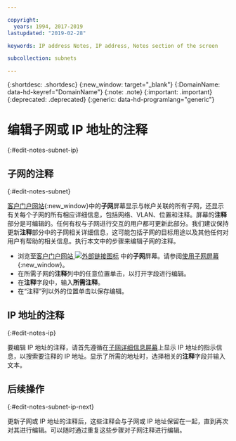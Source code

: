 ```yaml
---

copyright:
  years: 1994, 2017-2019
lastupdated: "2019-02-28"

keywords: IP address Notes, IP address, Notes section of the screen

subcollection: subnets

---
```


{:shortdesc: .shortdesc}
{:new_window: target="_blank"}
{:DomainName: data-hd-keyref="DomainName"}
{:note: .note}
{:important: .important}
{:deprecated: .deprecated}
{:generic: data-hd-programlang="generic"}

# 编辑子网或 IP 地址的注释
{:#edit-notes-subnet-ip}

## 子网的注释
{:#edit-notes-subnet}

[客户门户网站](https://{DomainName}/){:new_window}中的**子网**屏幕显示与帐户关联的所有子网，还显示有关每个子网的所有相应详细信息，包括网络、VLAN、位置和注释。屏幕的**注释**部分是可编辑的。任何有权与子网进行交互的用户都可更新此部分。我们建议保持更新**注释**部分中的子网相关详细信息，这可能包括子网的目标用途以及其他任何对用户有帮助的相关信息。执行本文中的步骤来编辑子网的注释。

* 浏览至[客户门户网站 ![外部链接图标](../../icons/launch-glyph.svg "外部链接图标")](https://{DomainName}/) 中的**子网**屏幕。请参阅[使用子网屏幕](/docs/infrastructure/subnets?topic=subnets-view-subnet-details){:new_window}。
* 在所需子网的**注释**列中的任意位置单击，以打开字段进行编辑。
* 在**注释**字段中，输入**所需注释**。
* 在“注释”列以外的位置单击以保存编辑。

## IP 地址的注释
{:#edit-notes-ip}

要编辑 IP 地址的注释，请首先遵循在[子网详细信息屏幕](/docs/infrastructure/subnets?topic=subnets-filter-ip-addresses-subnet-details-screen)上显示 IP 地址的指示信息，以搜索要注释的 IP 地址。显示了所需的地址时，选择相关的**注释**字段并输入文本。

## 后续操作
{:#edit-notes-subnet-ip-next}

更新子网或 IP 地址的注释后，这些注释会与子网或 IP 地址保留在一起，直到再次对其进行编辑。可以随时通过重复这些步骤对子网注释进行编辑。
